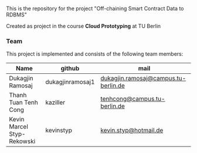 This is the repository for the project "Off-chaining Smart Contract Data to RDBMS"

Created as project in the course **Cloud Prototyping** at TU Berlin

### Team
This project is implemented and consists of the following team members:

| Name | github | mail
|------|--------|----
|Dukagjin Ramosaj|dukagjinramosaj1|<dukagjin.ramosaj@campus.tu-berlin.de>
|Thanh Tuan Tenh Cong|kaziller|<tenhcong@campus.tu-berlin.de>
|Kevin Marcel Styp-Rekowski|kevinstyp|<kevin.styp@hotmail.de>


